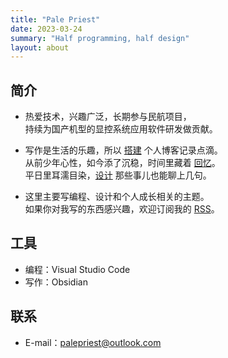 ```yaml
---
title: "Pale Priest"
date: 2023-03-24
summary: "Half programming, half design"
layout: about
---
```


## 简介
    
-   热爱技术，兴趣广泛，长期参与民航项目，  
    持续为国产机型的显控系统应用软件研发做贡献。

-   写作是生活的乐趣，所以 [搭建](https://palepriest.github.io/garden/create-my-blog/) 个人博客记录点滴。  
    从前少年心性，如今添了沉稳，时间里藏着 <u>回忆</u>。  
    平日里耳濡目染，<u>设计</u> 那些事儿也能聊上几句。

-   这里主要写编程、设计和个人成长相关的主题。  
    如果你对我写的东西感兴趣，欢迎订阅我的 [RSS](https://palepriest.github.io/index.xml)。

## 工具

-   编程：Visual Studio Code
-   写作：Obsidian

## 联系

-   E-mail：palepriest@outlook.com